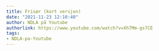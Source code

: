 ```yaml
---
title: Frisør (kort versjon)
date: "2021-11-23 12:10:40"
author: NDLA på Youtube
authorlink: https://www.youtube.com/watch?v=Xh7Mm-gs7CE
tags:
- NDLA-pa-Youtube
---
```

